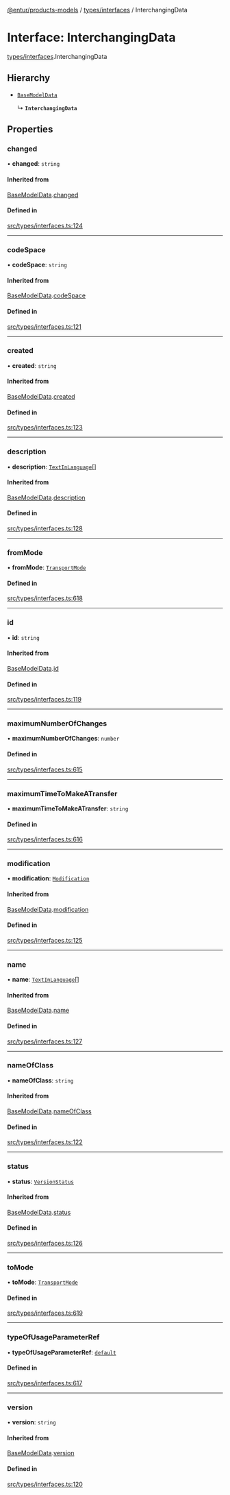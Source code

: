 [@entur/products-models](../README.md) / [types/interfaces](../modules/types_interfaces.md) / InterchangingData

# Interface: InterchangingData

[types/interfaces](../modules/types_interfaces.md).InterchangingData

## Hierarchy

- [`BaseModelData`](types_interfaces.BaseModelData.md)

  ↳ **`InterchangingData`**

## Properties

### changed

• **changed**: `string`

#### Inherited from

[BaseModelData](types_interfaces.BaseModelData.md).[changed](types_interfaces.BaseModelData.md#changed)

#### Defined in

[src/types/interfaces.ts:124](https://github.com/entur/products-models/blob/main/src/types/interfaces.ts#L124)

___

### codeSpace

• **codeSpace**: `string`

#### Inherited from

[BaseModelData](types_interfaces.BaseModelData.md).[codeSpace](types_interfaces.BaseModelData.md#codespace)

#### Defined in

[src/types/interfaces.ts:121](https://github.com/entur/products-models/blob/main/src/types/interfaces.ts#L121)

___

### created

• **created**: `string`

#### Inherited from

[BaseModelData](types_interfaces.BaseModelData.md).[created](types_interfaces.BaseModelData.md#created)

#### Defined in

[src/types/interfaces.ts:123](https://github.com/entur/products-models/blob/main/src/types/interfaces.ts#L123)

___

### description

• **description**: [`TextInLanguage`](../modules/types_types.md#textinlanguage)[]

#### Inherited from

[BaseModelData](types_interfaces.BaseModelData.md).[description](types_interfaces.BaseModelData.md#description)

#### Defined in

[src/types/interfaces.ts:128](https://github.com/entur/products-models/blob/main/src/types/interfaces.ts#L128)

___

### fromMode

• **fromMode**: [`TransportMode`](../enums/types_enums.TransportMode.md)

#### Defined in

[src/types/interfaces.ts:618](https://github.com/entur/products-models/blob/main/src/types/interfaces.ts#L618)

___

### id

• **id**: `string`

#### Inherited from

[BaseModelData](types_interfaces.BaseModelData.md).[id](types_interfaces.BaseModelData.md#id)

#### Defined in

[src/types/interfaces.ts:119](https://github.com/entur/products-models/blob/main/src/types/interfaces.ts#L119)

___

### maximumNumberOfChanges

• **maximumNumberOfChanges**: `number`

#### Defined in

[src/types/interfaces.ts:615](https://github.com/entur/products-models/blob/main/src/types/interfaces.ts#L615)

___

### maximumTimeToMakeATransfer

• **maximumTimeToMakeATransfer**: `string`

#### Defined in

[src/types/interfaces.ts:616](https://github.com/entur/products-models/blob/main/src/types/interfaces.ts#L616)

___

### modification

• **modification**: [`Modification`](../enums/types_enums.Modification.md)

#### Inherited from

[BaseModelData](types_interfaces.BaseModelData.md).[modification](types_interfaces.BaseModelData.md#modification)

#### Defined in

[src/types/interfaces.ts:125](https://github.com/entur/products-models/blob/main/src/types/interfaces.ts#L125)

___

### name

• **name**: [`TextInLanguage`](../modules/types_types.md#textinlanguage)[]

#### Inherited from

[BaseModelData](types_interfaces.BaseModelData.md).[name](types_interfaces.BaseModelData.md#name)

#### Defined in

[src/types/interfaces.ts:127](https://github.com/entur/products-models/blob/main/src/types/interfaces.ts#L127)

___

### nameOfClass

• **nameOfClass**: `string`

#### Inherited from

[BaseModelData](types_interfaces.BaseModelData.md).[nameOfClass](types_interfaces.BaseModelData.md#nameofclass)

#### Defined in

[src/types/interfaces.ts:122](https://github.com/entur/products-models/blob/main/src/types/interfaces.ts#L122)

___

### status

• **status**: [`VersionStatus`](../enums/types_enums.VersionStatus.md)

#### Inherited from

[BaseModelData](types_interfaces.BaseModelData.md).[status](types_interfaces.BaseModelData.md#status)

#### Defined in

[src/types/interfaces.ts:126](https://github.com/entur/products-models/blob/main/src/types/interfaces.ts#L126)

___

### toMode

• **toMode**: [`TransportMode`](../enums/types_enums.TransportMode.md)

#### Defined in

[src/types/interfaces.ts:619](https://github.com/entur/products-models/blob/main/src/types/interfaces.ts#L619)

___

### typeOfUsageParameterRef

• **typeOfUsageParameterRef**: [`default`](../classes/models_Reference.default.md)

#### Defined in

[src/types/interfaces.ts:617](https://github.com/entur/products-models/blob/main/src/types/interfaces.ts#L617)

___

### version

• **version**: `string`

#### Inherited from

[BaseModelData](types_interfaces.BaseModelData.md).[version](types_interfaces.BaseModelData.md#version)

#### Defined in

[src/types/interfaces.ts:120](https://github.com/entur/products-models/blob/main/src/types/interfaces.ts#L120)
